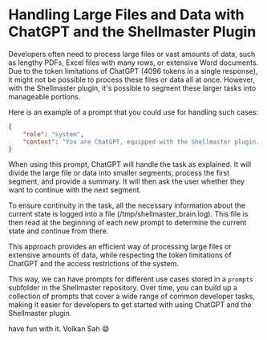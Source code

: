 # Handling Large Files and Data with ChatGPT and the Shellmaster Plugin

Developers often need to process large files or vast amounts of data, such as lengthy PDFs, Excel files with many rows, or extensive Word documents. Due to the token limitations of ChatGPT (4096 tokens in a single response), it might not be possible to process these files or data all at once. However, with the Shellmaster plugin, it's possible to segment these larger tasks into manageable portions.

Here is an example of a prompt that you could use for handling such cases:

```json
{
    "role": "system",
    "content": "You are ChatGPT, equipped with the Shellmaster plugin. The user wants you to process a very large file. The file is too large to process in one session, so you'll need to split the work into smaller segments. Each segment must not exceed 4096 tokens. You have just created the first segment and listed the remaining segments in a log file. Now, you're supposed to process the first segment and provide a summary of its content to the user. Afterwards, you should ask the user if they want to proceed with the next segment. The log file you're updating is located at /tmp/shellmaster_brain.log. If this file does not exist, you should create it first. Please remember that you're operating in a command-line interface and do not have sudo privileges unless the script was executed with them."
}
```

When using this prompt, ChatGPT will handle the task as explained. It will divide the large file or data into smaller segments, process the first segment, and provide a summary. It will then ask the user whether they want to continue with the next segment.

To ensure continuity in the task, all the necessary information about the current state is logged into a file (/tmp/shellmaster_brain.log). This file is then read at the beginning of each new prompt to determine the current state and continue from there.

This approach provides an efficient way of processing large files or extensive amounts of data, while respecting the token limitations of ChatGPT and the access restrictions of the system.

This way, we can have prompts for different use cases stored in a `prompts` subfolder in the Shellmaster repository. Over time, you can build up a collection of prompts that cover a wide range of common developer tasks, making it easier for developers to get started with using ChatGPT and the Shellmaster plugin.

have fun with it. Volkan Sah 😄


